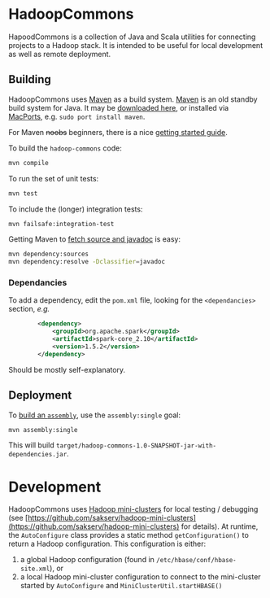 # HadoopCommons

HapoodCommons is a collection of Java and Scala utilities for connecting projects to a Hadoop stack.  It is intended to be useful for local development as well as remote deployment.

## Building

HadoopCommons uses [Maven](http://gradle.org/) as a build system.  [Maven](https://maven.apache.org/index.html) is an old standby build system for Java.  It may be [downloaded here](https://maven.apache.org/download.cgi), or installed via [MacPorts](https://www.macports.org/), e.g. `sudo port install maven`.

For Maven <del>noobs</del> beginners, there is a nice [getting started guide](http://maven.apache.org/guides/getting-started/index.htm).

To build the `hadoop-commons` code:

``` bash
mvn compile
```

To run the set of unit tests:

```bash
mvn test
```

To include the (longer) integration tests:

```bash
mvn failsafe:integration-test
```

Getting Maven to [fetch source and javadoc](http://tedwise.com/2010/01/27/maven-micro-tip-get-sources-and-javadocs/) is easy:

```bash
mvn dependency:sources
mvn dependency:resolve -Dclassifier=javadoc
```

### Dependancies

To add a dependency, edit the `pom.xml` file, looking for the `<dependancies>` section, *e.g.*

```xml
        <dependency>
            <groupId>org.apache.spark</groupId>
            <artifactId>spark-core_2.10</artifactId>
            <version>1.5.2</version>
        </dependency>
```

Should be mostly self-explanatory.

## Deployment

To [build an `assembly`](http://maven.apache.org/plugins/maven-assembly-plugin/), use the `assembly:single` goal:

```bash
mvn assembly:single
```

This will build `target/hadoop-commons-1.0-SNAPSHOT-jar-with-dependencies.jar`.

# Development

HadoopCommons uses [Hadoop mini-clusters](http://www.lopakalogic.com/articles/hadoop-articles/hadoop-testing-with-minicluster/) for local testing / debugging (see [https://github.com/sakserv/hadoop-mini-clusters](https://github.com/sakserv/hadoop-mini-clusters) for details).  At runtime, the `AutoConfigure` class provides a static method `getConfiguration()` to return a Hadoop configuration.  This configuration is either:

1. a global Hadoop configuration (found in `/etc/hbase/conf/hbase-site.xml`), or
2. a local Hadoop mini-cluster configuration to connect to the mini-cluster started by `AutoConfigure` and `MiniClusterUtil.startHBASE()`
